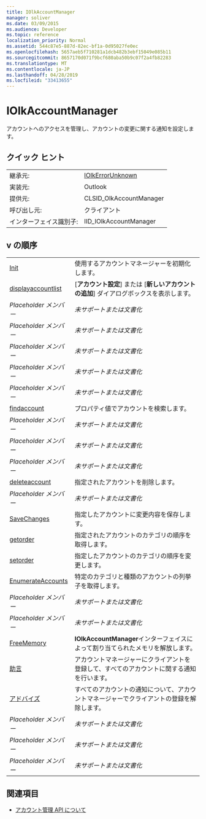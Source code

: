 ```yaml
---
title: IOlkAccountManager
manager: soliver
ms.date: 03/09/2015
ms.audience: Developer
ms.topic: reference
localization_priority: Normal
ms.assetid: 544c87e5-887d-82ec-bf1a-0d95027fe0ec
ms.openlocfilehash: 5657aeb5f710281a1dcb482b3ebf15049e085b11
ms.sourcegitcommit: 8657170d071f9bcf680aba50b9c07f2a4fb82283
ms.translationtype: MT
ms.contentlocale: ja-JP
ms.lasthandoff: 04/28/2019
ms.locfileid: "33413655"
---
```

# <a name="iolkaccountmanager"></a>IOlkAccountManager

アカウントへのアクセスを管理し、アカウントの変更に関する通知を設定します。
  
## <a name="quick-info"></a>クイック ヒント

|||
|:-----|:-----|
|継承元:  <br/> |[IOlkErrorUnknown](iolkerrorunknown.md) <br/> |
|実装元:  <br/> |Outlook  <br/> |
|提供元:  <br/> |CLSID_OlkAccountManager  <br/> |
|呼び出し元:  <br/> |クライアント  <br/> |
|インターフェイス識別子:  <br/> |IID_IOlkAccountManager  <br/> |
   
## <a name="vtable-order"></a>v の順序

|||
|:-----|:-----|
|[Init](iolkaccountmanager-init.md) <br/> |使用するアカウントマネージャーを初期化します。  <br/> |
|[displayaccountlist](iolkaccountmanager-displayaccountlist.md) <br/> |[**アカウント設定**] または [**新しいアカウントの追加**] ダイアログボックスを表示します。  <br/> |
| *Placeholder メンバー*  <br/> | *未サポートまたは文書化*  <br/> |
| *Placeholder メンバー*  <br/> | *未サポートまたは文書化*  <br/> |
| *Placeholder メンバー*  <br/> | *未サポートまたは文書化*  <br/> |
| *Placeholder メンバー*  <br/> | *未サポートまたは文書化*  <br/> |
| *Placeholder メンバー*  <br/> | *未サポートまたは文書化*  <br/> |
|[findaccount](iolkaccountmanager-findaccount.md) <br/> |プロパティ値でアカウントを検索します。  <br/> |
| *Placeholder メンバー*  <br/> | *未サポートまたは文書化*  <br/> |
| *Placeholder メンバー*  <br/> | *未サポートまたは文書化*  <br/> |
| *Placeholder メンバー*  <br/> | *未サポートまたは文書化*  <br/> |
|[deleteaccount](iolkaccountmanager-deleteaccount.md) <br/> |指定されたアカウントを削除します。  <br/> |
| *Placeholder メンバー*  <br/> | *未サポートまたは文書化*  <br/> |
|[SaveChanges](iolkaccountmanager-savechanges.md) <br/> |指定したアカウントに変更内容を保存します。  <br/> |
|[getorder](iolkaccountmanager-getorder.md) <br/> |指定されたアカウントのカテゴリの順序を取得します。  <br/> |
|[setorder](iolkaccountmanager-setorder.md) <br/> |指定したアカウントのカテゴリの順序を変更します。  <br/> |
|[EnumerateAccounts](iolkaccountmanager-enumerateaccounts.md) <br/> |特定のカテゴリと種類のアカウントの列挙子を取得します。  <br/> |
| *Placeholder メンバー*  <br/> | *未サポートまたは文書化*  <br/> |
| *Placeholder メンバー*  <br/> | *未サポートまたは文書化*  <br/> |
|[FreeMemory](iolkaccountmanager-freememory.md) <br/> |**IOlkAccountManager**インターフェイスによって割り当てられたメモリを解放します。  <br/> |
|[助言](iolkaccountmanager-advise.md) <br/> |アカウントマネージャーにクライアントを登録して、すべてのアカウントに関する通知を行います。  <br/> |
|[アドバイズ](iolkaccountmanager-unadvise.md) <br/> |すべてのアカウントの通知について、アカウントマネージャーでクライアントの登録を解除します。  <br/> |
| *Placeholder メンバー*  <br/> | *未サポートまたは文書化*  <br/> |
| *Placeholder メンバー*  <br/> | *未サポートまたは文書化*  <br/> |
| *Placeholder メンバー*  <br/> | *未サポートまたは文書化*  <br/> |
   
## <a name="see-also"></a>関連項目

- [アカウント管理 API について](about-the-account-management-api.md)


